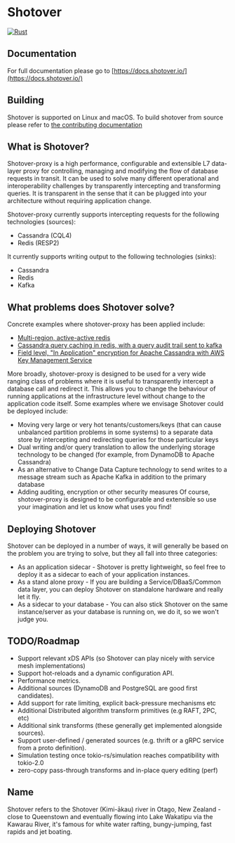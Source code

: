 # Shotover

[![Rust](https://github.com/shotover/shotover-proxy/workflows/Rust/badge.svg)](https://github.com/shotover/shotover-proxy/actions?query=workflow%3ARust)

## Documentation
For full documentation please go to [https://docs.shotover.io/](https://docs.shotover.io/)

## Building
Shotover is supported on Linux and macOS.
To build shotover from source please refer to [the contributing documentation](https://docs.shotover.io/contributing)

## What is Shotover?
Shotover-proxy is a high performance, configurable and extensible L7 data-layer proxy for controlling, managing and modifying the flow of database requests in transit. It can be used to solve many different operational and interoperability challenges by transparently intercepting and transforming queries. It is transparent in the sense that it can be plugged into your architecture without requiring application change.

Shotover-proxy currently supports intercepting requests for the following technologies (sources):
* Cassandra (CQL4)
* Redis (RESP2)

It currently supports writing output to the following technologies (sinks):
* Cassandra
* Redis
* Kafka

## What problems does Shotover solve?
Concrete examples where shotover-proxy has been applied include:
* [Multi-region, active-active redis](../examples/redis-multi)
* [Cassandra query caching in redis, with a query audit trail sent to kafka](../examples/cass-redis-kafka)
* [Field level, "In Application" encryption for Apache Cassandra with AWS Key Management Service](../examples/cassandra-encryption)

More broadly, shotover-proxy is designed to be used for a very wide ranging class of problems where it is useful to transparently intercept a database call and redirect it. This allows you to change the behaviour of running applications at the infrastructure level without change to the application code itself.
Some examples where we envisage Shotover could be deployed include:
* Moving very large or very hot tenants/customers/keys (that can cause unbalanced partition problems in some systems) to a separate data store by intercepting and redirecting queries for those particular keys
* Dual writing and/or query translation to allow the underlying storage technology to be changed (for example, from DynamoDB to Apache Cassandra)
* As an alternative to Change Data Capture technology to send writes to a message stream such as Apache Kafka in addition to the primary database
* Adding auditing, encryption or other security measures
Of course, shotover-proxy is designed to be configurable and extensible so use your imagination and let us know what uses you find!

## Deploying Shotover
Shotover can be deployed in a number of ways, it will generally be based on the problem you are trying to solve, but they
all fall into three categories:
* As an application sidecar - Shotover is pretty lightweight, so feel free to deploy it as a sidecar to each of your application
instances.
* As a stand alone proxy - If you are building a Service/DBaaS/Common data layer, you can deploy Shotover on standalone hardware
and really let it fly.
* As a sidecar to your database - You can also stick Shotover on the same instance/server as your database is running on, we do it, so
we won't judge you. 

## TODO/Roadmap
* Support relevant xDS APIs (so Shotover can play nicely with service mesh implementations)
* Support hot-reloads and a dynamic configuration API.
* Performance metrics.
* Additional sources (DynamoDB and PostgreSQL are good first candidates).
* Add support for rate limiting, explicit back-pressure mechanisms etc
* Additional Distributed algorithm transform primitives (e.g RAFT, 2PC, etc)
* Additional sink transforms (these generally get implemented alongside sources).
* Support user-defined / generated sources (e.g. thrift or a gRPC service from a proto definition).
* Simulation testing once tokio-rs/simulation reaches compatibility with tokio-2.0
* zero-copy pass-through transforms and in-place query editing (perf)

## Name
Shotover refers to the Shotover (Kimi-ākau) river in Otago, New Zealand - close to Queenstown and eventually flowing into Lake Wakatipu
via the Kawarau River, it's famous for white water rafting, bungy-jumping, fast rapids and jet boating.

